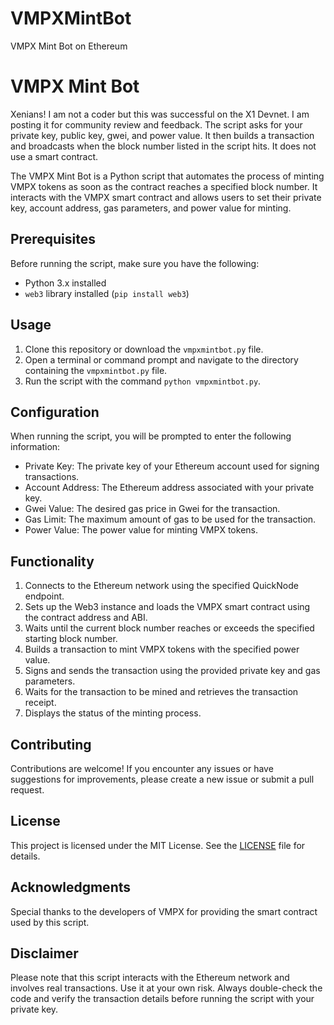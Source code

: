 # VMPXMintBot
VMPX Mint Bot on Ethereum 
# VMPX Mint Bot

Xenians! I am not a coder but this was successful on the X1 Devnet. I am posting it for community review and feedback. 
The script asks for your private key, public key, gwei, and power value. 
It then builds a transaction and broadcasts when the block number listed in the script hits. 
It does not use a smart contract. 

The VMPX Mint Bot is a Python script that automates the process of minting VMPX tokens as soon as the contract reaches a specified block number. 
It interacts with the VMPX smart contract and allows users to set their private key, account address, gas parameters, and power value for minting.

## Prerequisites

Before running the script, make sure you have the following:

- Python 3.x installed
- `web3` library installed (`pip install web3`)

## Usage

1. Clone this repository or download the `vmpxmintbot.py` file.
2. Open a terminal or command prompt and navigate to the directory containing the `vmpxmintbot.py` file.
3. Run the script with the command `python vmpxmintbot.py`.

## Configuration

When running the script, you will be prompted to enter the following information:

- Private Key: The private key of your Ethereum account used for signing transactions.
- Account Address: The Ethereum address associated with your private key.
- Gwei Value: The desired gas price in Gwei for the transaction.
- Gas Limit: The maximum amount of gas to be used for the transaction.
- Power Value: The power value for minting VMPX tokens.

## Functionality

1. Connects to the Ethereum network using the specified QuickNode endpoint.
2. Sets up the Web3 instance and loads the VMPX smart contract using the contract address and ABI.
3. Waits until the current block number reaches or exceeds the specified starting block number.
4. Builds a transaction to mint VMPX tokens with the specified power value.
5. Signs and sends the transaction using the provided private key and gas parameters.
6. Waits for the transaction to be mined and retrieves the transaction receipt.
7. Displays the status of the minting process.

## Contributing

Contributions are welcome! If you encounter any issues or have suggestions for improvements, please create a new issue or submit a pull request.

## License

This project is licensed under the MIT License. See the [LICENSE](LICENSE) file for details.

## Acknowledgments

Special thanks to the developers of VMPX for providing the smart contract used by this script.

## Disclaimer

Please note that this script interacts with the Ethereum network and involves real transactions. Use it at your own risk. Always double-check the code and verify the transaction details before running the script with your private key.

